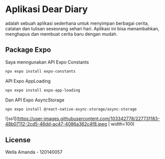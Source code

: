 # Aplikasi Dear Diary

adalah sebuah aplikasi sederhana untuk menyimpan berbagai cerita, catatan dan tulisan seseorang sehari hari. 
Aplikasi ini bisa menambahkan, menghapus dan membuat cerita baru dengan mudah. 
## Package Expo

Saya menngunakan API Expo Constants

```bash
npx expo install expo-constants
```
API Expo AppLoading 
```bash
npx expo install expo-app-loading
```
Dan API Expo AsyncStorage
```bash
npx expo install @react-native-async-storage/async-storage
```
![ss1](https://user-images.githubusercontent.com/103342778/227731183-48b07112-2cd5-46dd-ac47-4086a362c4f8.jpeg | width=100)




## License
Wella Amanda - 120140057
